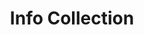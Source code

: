 ---
title: Info Collection
path: xp.communications.information
order: 1
type: Coordinator
userID: bS5pcmVsYW5kQGNveC5uZXQ=
rprs: false
---